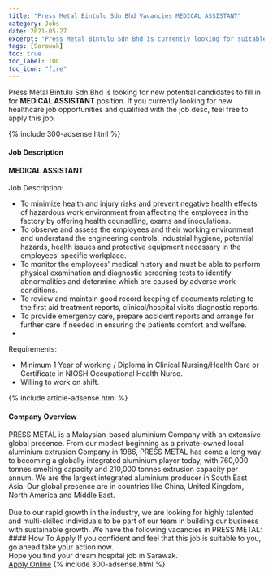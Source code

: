 ```yaml
---
title: "Press Metal Bintulu Sdn Bhd Vacancies MEDICAL ASSISTANT" 
category: Jobs 
date: 2021-05-27 
excerpt: "Press Metal Bintulu Sdn Bhd is currently looking for suitable person to fill in the MEDICAL ASSISTANT which positioned at Sarawak" 
tags: [Sarawak] 
toc: true 
toc_label: TOC 
toc_icon: "fire" 
--- 
```


<p>Press Metal Bintulu Sdn Bhd is looking for new potential candidates to fill in for <b>MEDICAL ASSISTANT</b> position. If you currently looking for new healthcare job opportunities and qualified with the job desc, feel free to apply this job.
</p>{% include 300-adsense.html %} 
<div><div><h4>Job Description</h4></div><div><div><span><div><div><strong>MEDICAL ASSISTANT</strong></div><div><br>Job Description:</div><ul><li>To minimize health and injury risks and prevent negative health effects of hazardous work environment from affecting the employees in the factory by offering health counselling, exams and inoculations.</li><li>To observe and assess the employees and their working environment and understand the engineering controls, industrial hygiene, potential hazards, health issues and protective equipment necessary in the employees&#8217; specific workplace.</li><li>To monitor the employees' medical history and must be able to perform physical examination and diagnostic screening tests to identify abnormalities and determine which are caused by adverse work conditions.</li><li>To review and maintain good record keeping of documents relating to the first aid treatment reports, clinical/hospital visits diagnostic reports.</li><li>To provide emergency care, prepare accident reports and arrange for further care if needed in ensuring the patients comfort and welfare.</li><li>&#160;</li></ul><div>Requirements:</div><ul><li>Minimum 1 Year of working / Diploma in Clinical Nursing/Health Care or Certificate in NIOSH Occupational Health Nurse.</li><li>Willing to work on shift.</li></ul></div></span></div></div></div> 
{% include article-adsense.html %} 
<div><div><h4>Company Overview</h4></div><div><div><span><div><div>
<div>
		PRESS METAL is a Malaysian-based aluminium Company with an extensive global presence. From our modest beginning as a private-owned local aluminium extrusion Company in 1986, PRESS METAL has come a long way to becoming a globally integrated aluminium player today, with 760,000 tonnes smelting capacity and 210,000 tonnes extrusion capacity per annum. We are the largest integrated aluminium producer in South East Asia. Our global presence are in countries like China, United Kingdom, North America and Middle East.&#160;<br>
<br>
		Due to our rapid growth in the industry, we are looking for highly talented and multi-skilled individuals to be part of our team in building our business with sustainable growth. We have the following vacancies in PRESS METAL:</div>
</div></div></span></div></div></div> 
#### How To Apply 
If you confident and feel that this job is suitable to you, go ahead take your action now. <br/> 
Hope you find your dream hospital job in Sarawak. <br/> 
<a href="https://www.jobstreet.com.my/en/job/medical-assistant-4576743?jobId=jobstreet-my-job-4576743" class="btn btn--warning" target="_blank" rel="nofollow noopenner">Apply Online</a> 
{% include 300-adsense.html %} 